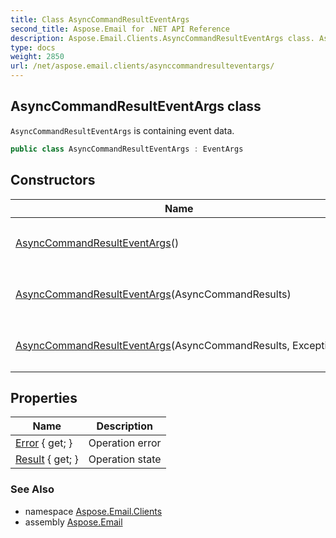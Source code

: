 ```yaml
---
title: Class AsyncCommandResultEventArgs
second_title: Aspose.Email for .NET API Reference
description: Aspose.Email.Clients.AsyncCommandResultEventArgs class. AsyncCommandResultEventArgs is containing event data
type: docs
weight: 2850
url: /net/aspose.email.clients/asynccommandresulteventargs/
---
```

## AsyncCommandResultEventArgs class

`AsyncCommandResultEventArgs` is containing event data.

```csharp
public class AsyncCommandResultEventArgs : EventArgs
```

## Constructors

| Name | Description |
| --- | --- |
| [AsyncCommandResultEventArgs](asynccommandresulteventargs/#constructor)() | Initializes a new instance of the `AsyncCommandResultEventArgs` class. |
| [AsyncCommandResultEventArgs](asynccommandresulteventargs/#constructor_1)(AsyncCommandResults) | Initializes a new instance of the `AsyncCommandResultEventArgs` class. |
| [AsyncCommandResultEventArgs](asynccommandresulteventargs/#constructor_2)(AsyncCommandResults, Exception) | Initializes a new instance of the `AsyncCommandResultEventArgs` class. |

## Properties

| Name | Description |
| --- | --- |
| [Error](../../aspose.email.clients/asynccommandresulteventargs/error/) { get; } | Operation error |
| [Result](../../aspose.email.clients/asynccommandresulteventargs/result/) { get; } | Operation state |

### See Also

* namespace [Aspose.Email.Clients](../../aspose.email.clients/)
* assembly [Aspose.Email](../../)


